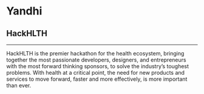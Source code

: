 # Yandhi

## HackHLTH

---

HackHLTH is the premier hackathon for the health ecosystem, bringing together the most passionate developers, designers, and entrepreneurs with the most forward thinking sponsors, to solve the industry’s toughest problems. With health at a critical point, the need for new products and services to move forward, faster and more effectively, is more important than ever.
